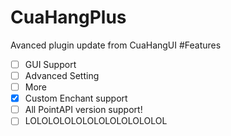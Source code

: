 # CuaHangPlus
Avanced plugin update from CuaHangUI
#Features
- [ ] GUI Support
- [ ] Advanced Setting
- [ ] More
- [X] Custom Enchant support
- [ ] All PointAPI version support!
- [ ] LOLOLOLOLOLOLOLOLOLOLOLOL
